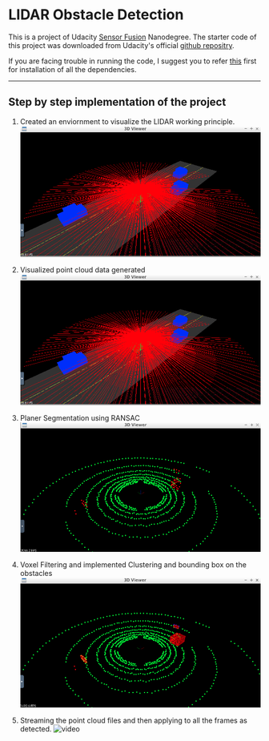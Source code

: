# LIDAR Obstacle Detection
This is a project of Udacity [Sensor Fusion](https://www.udacity.com/course/sensor-fusion-engineer-nanodegree--nd313) Nanodegree.
The starter code of this project was downloaded from Udacity's official [github repositry](https://github.com/udacity/SFND_Lidar_Obstacle_Detection). 

If you are facing trouble in running the code, I suggest you to refer [this](https://github.com/udacity/SFND_Lidar_Obstacle_Detection/blob/master/README.md) first for installation of all the dependencies.

---
## Step by step implementation of the project
1. Created an enviornment to visualize the LIDAR working principle.
![image](MarkdownFiles/Ray_Visualization_8Rays.png)

2. Visualized point cloud data generated
![image1](MarkdownFiles/Ray_Visualization_8Rays.png)

3. Planer Segmentation using RANSAC
![image2](MarkdownFiles/Plane_Segmentation.png)

4. Voxel Filtering and implemented Clustering and bounding box on the obstacles
![image3](MarkdownFiles/BoundingBox.png)

5. Streaming the point cloud files and then applying to all the frames as detected.
![video](MarkdownFiles/Output.gif)
